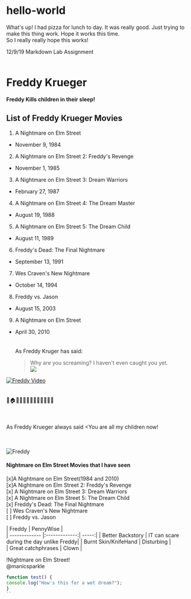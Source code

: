 # hello-world
What's up!  I had pizza for lunch to day.  It was really good.
Just trying to make this thing work.  Hope it works this time.  
So I really really hope this works!





12/9/19 Markdown Lab Assignment<br><br>

# Freddy Krueger
  **Freddy Kills children in their sleep!**
  ## List of Freddy Krueger Movies
1. A Nightmare on Elm Street
* November 9, 1984
2. A Nightmare on Elm Street 2: Freddy's Revenge
* November 1, 1985
3. A Nightmare on Elm Street 3: Dream Warriors
* February 27, 1987
4. A Nightmare on Elm Street 4: The Dream Master
* August 19, 1988
5. A Nightmare on Elm Street 5: The Dream Child
* August 11, 1989
6. Freddy's Dead: The Final Nightmare
* September 13, 1991
7. Wes Craven's New Nightmare
* October 14, 1994
8. Freddy vs. Jason
* August 15, 2003
9. A Nightmare on Elm Street
* April 30, 2010<br><br><br>
As Freddy Kruger has said:
    >Why are you screaming? I haven't even caught you yet.<br>
 ![](https://en.wikipedia.org/wiki/File:Freddy_Krueger_(Robert_Englund).jpg)

[![Freddy Video](freddy.png)](https://youtu.be/F8Hm_9kRqAY)<br><br><br>
:girl::house::sleeping::zzz::man::rage::fork_and_knife::red_circle::girl::fearful::x::man::satisfied:<br><br><br>

As Freddy Krueger always said
<You are all my children now!<br><br><br>                     
                  
 ![Freddy](https://upload.wikimedia.org/wikipedia/en/e/eb/Freddy_Krueger_%28Robert_Englund%29.jpg)
 
 #### Nightmare on Elm Street Movies that I have seen<br>
 [x]A Nightmare on Elm Street(1984 and 2010)<br>
 [x]A Nightmare on Elm Street 2: Freddy's Revenge<br>
 [x] A Nightmare on Elm Street 3: Dream Warriors<br>
 [x] A Nightmare on Elm Street 5: The Dream Child<br>
 [x] Freddy's Dead: The Final Nightmare<br>
 [ ] Wes Craven's New Nightmare<br>
 [ ] Freddy vs. Jason<br>
 
 | Freddy        | PennyWise          |   
| ------------- |:-------------:| -----:|
| Better Backstory      | IT can scare during the day unlike Freddy| 
| Burnt Skin/KnifeHand      | Disturbing      |  
| Great catchphrases | Clown      |   
 
 \!Nightmare on Elm Street\!<br>
  @manicsparkle
 
 ```javascript
function test() {
 console.log("How's this for a wet dream?");
}
``
 
 
 


